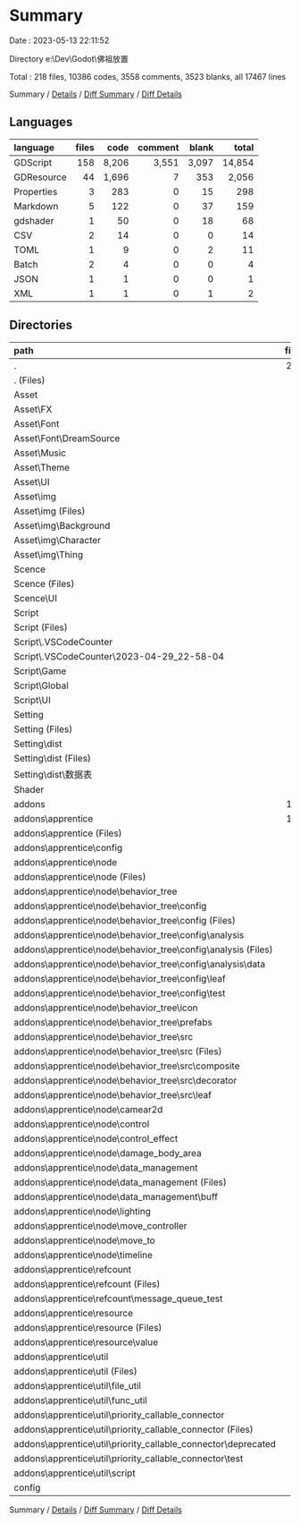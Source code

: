 # Summary

Date : 2023-05-13 22:11:52

Directory e:\\Dev\\Godot\\佛祖放置

Total : 218 files,  10386 codes, 3558 comments, 3523 blanks, all 17467 lines

Summary / [Details](details.md) / [Diff Summary](diff.md) / [Diff Details](diff-details.md)

## Languages
| language | files | code | comment | blank | total |
| :--- | ---: | ---: | ---: | ---: | ---: |
| GDScript | 158 | 8,206 | 3,551 | 3,097 | 14,854 |
| GDResource | 44 | 1,696 | 7 | 353 | 2,056 |
| Properties | 3 | 283 | 0 | 15 | 298 |
| Markdown | 5 | 122 | 0 | 37 | 159 |
| gdshader | 1 | 50 | 0 | 18 | 68 |
| CSV | 2 | 14 | 0 | 0 | 14 |
| TOML | 1 | 9 | 0 | 2 | 11 |
| Batch | 2 | 4 | 0 | 0 | 4 |
| JSON | 1 | 1 | 0 | 0 | 1 |
| XML | 1 | 1 | 0 | 1 | 2 |

## Directories
| path | files | code | comment | blank | total |
| :--- | ---: | ---: | ---: | ---: | ---: |
| . | 218 | 10,386 | 3,558 | 3,523 | 17,467 |
| . (Files) | 4 | 334 | 7 | 29 | 370 |
| Asset | 20 | 538 | 0 | 121 | 659 |
| Asset\\FX | 2 | 28 | 0 | 12 | 40 |
| Asset\\Font | 3 | 84 | 0 | 18 | 102 |
| Asset\\Font\\DreamSource | 3 | 84 | 0 | 18 | 102 |
| Asset\\Music | 1 | 19 | 0 | 6 | 25 |
| Asset\\Theme | 1 | 26 | 0 | 7 | 33 |
| Asset\\UI | 2 | 58 | 0 | 12 | 70 |
| Asset\\img | 11 | 323 | 0 | 66 | 389 |
| Asset\\img (Files) | 1 | 29 | 0 | 6 | 35 |
| Asset\\img\\Background | 1 | 29 | 0 | 6 | 35 |
| Asset\\img\\Character | 8 | 236 | 0 | 48 | 284 |
| Asset\\img\\Thing | 1 | 29 | 0 | 6 | 35 |
| Scence | 7 | 706 | 0 | 122 | 828 |
| Scence (Files) | 2 | 401 | 0 | 65 | 466 |
| Scence\\UI | 5 | 305 | 0 | 57 | 362 |
| Script | 23 | 886 | 58 | 255 | 1,199 |
| Script (Files) | 2 | 41 | 0 | 13 | 54 |
| Script\\.VSCodeCounter | 7 | 72 | 0 | 26 | 98 |
| Script\\.VSCodeCounter\\2023-04-29_22-58-04 | 7 | 72 | 0 | 26 | 98 |
| Script\\Game | 2 | 85 | 0 | 20 | 105 |
| Script\\Global | 6 | 574 | 58 | 153 | 785 |
| Script\\UI | 6 | 114 | 0 | 43 | 157 |
| Setting | 8 | 72 | 5 | 27 | 104 |
| Setting (Files) | 4 | 23 | 0 | 7 | 30 |
| Setting\\dist | 4 | 49 | 5 | 20 | 74 |
| Setting\\dist (Files) | 1 | 4 | 2 | 2 | 8 |
| Setting\\dist\\数据表 | 3 | 45 | 3 | 18 | 66 |
| Shader | 1 | 50 | 0 | 18 | 68 |
| addons | 154 | 7,797 | 3,476 | 2,943 | 14,216 |
| addons\\apprentice | 154 | 7,797 | 3,476 | 2,943 | 14,216 |
| addons\\apprentice (Files) | 2 | 57 | 14 | 20 | 91 |
| addons\\apprentice\\config | 3 | 21 | 29 | 18 | 68 |
| addons\\apprentice\\node | 94 | 3,801 | 1,629 | 1,538 | 6,968 |
| addons\\apprentice\\node (Files) | 20 | 1,240 | 573 | 469 | 2,282 |
| addons\\apprentice\\node\\behavior_tree | 46 | 1,296 | 362 | 521 | 2,179 |
| addons\\apprentice\\node\\behavior_tree\\config | 16 | 599 | 179 | 254 | 1,032 |
| addons\\apprentice\\node\\behavior_tree\\config (Files) | 3 | 191 | 55 | 55 | 301 |
| addons\\apprentice\\node\\behavior_tree\\config\\analysis | 7 | 263 | 95 | 128 | 486 |
| addons\\apprentice\\node\\behavior_tree\\config\\analysis (Files) | 3 | 121 | 53 | 68 | 242 |
| addons\\apprentice\\node\\behavior_tree\\config\\analysis\\data | 4 | 142 | 42 | 60 | 244 |
| addons\\apprentice\\node\\behavior_tree\\config\\leaf | 3 | 17 | 18 | 19 | 54 |
| addons\\apprentice\\node\\behavior_tree\\config\\test | 3 | 128 | 11 | 52 | 191 |
| addons\\apprentice\\node\\behavior_tree\\icon | 11 | 319 | 0 | 66 | 385 |
| addons\\apprentice\\node\\behavior_tree\\prefabs | 2 | 48 | 23 | 25 | 96 |
| addons\\apprentice\\node\\behavior_tree\\src | 17 | 330 | 160 | 176 | 666 |
| addons\\apprentice\\node\\behavior_tree\\src (Files) | 2 | 81 | 33 | 41 | 155 |
| addons\\apprentice\\node\\behavior_tree\\src\\composite | 6 | 110 | 52 | 54 | 216 |
| addons\\apprentice\\node\\behavior_tree\\src\\decorator | 6 | 118 | 54 | 57 | 229 |
| addons\\apprentice\\node\\behavior_tree\\src\\leaf | 3 | 21 | 21 | 24 | 66 |
| addons\\apprentice\\node\\camear2d | 5 | 94 | 56 | 50 | 200 |
| addons\\apprentice\\node\\control | 3 | 57 | 21 | 25 | 103 |
| addons\\apprentice\\node\\control_effect | 6 | 221 | 84 | 97 | 402 |
| addons\\apprentice\\node\\damage_body_area | 2 | 64 | 52 | 32 | 148 |
| addons\\apprentice\\node\\data_management | 2 | 124 | 73 | 55 | 252 |
| addons\\apprentice\\node\\data_management (Files) | 1 | 76 | 54 | 37 | 167 |
| addons\\apprentice\\node\\data_management\\buff | 1 | 48 | 19 | 18 | 85 |
| addons\\apprentice\\node\\lighting | 2 | 46 | 15 | 18 | 79 |
| addons\\apprentice\\node\\move_controller | 2 | 193 | 110 | 68 | 371 |
| addons\\apprentice\\node\\move_to | 4 | 154 | 71 | 78 | 303 |
| addons\\apprentice\\node\\timeline | 2 | 312 | 212 | 125 | 649 |
| addons\\apprentice\\refcount | 8 | 365 | 130 | 148 | 643 |
| addons\\apprentice\\refcount (Files) | 6 | 318 | 122 | 132 | 572 |
| addons\\apprentice\\refcount\\message_queue_test | 2 | 47 | 8 | 16 | 71 |
| addons\\apprentice\\resource | 6 | 96 | 53 | 48 | 197 |
| addons\\apprentice\\resource (Files) | 2 | 69 | 22 | 26 | 117 |
| addons\\apprentice\\resource\\value | 4 | 27 | 31 | 22 | 80 |
| addons\\apprentice\\util | 41 | 3,457 | 1,621 | 1,171 | 6,249 |
| addons\\apprentice\\util (Files) | 28 | 2,495 | 1,081 | 842 | 4,418 |
| addons\\apprentice\\util\\file_util | 2 | 163 | 68 | 51 | 282 |
| addons\\apprentice\\util\\func_util | 2 | 468 | 236 | 120 | 824 |
| addons\\apprentice\\util\\priority_callable_connector | 8 | 294 | 214 | 137 | 645 |
| addons\\apprentice\\util\\priority_callable_connector (Files) | 4 | 127 | 89 | 64 | 280 |
| addons\\apprentice\\util\\priority_callable_connector\\deprecated | 2 | 156 | 115 | 60 | 331 |
| addons\\apprentice\\util\\priority_callable_connector\\test | 2 | 11 | 10 | 13 | 34 |
| addons\\apprentice\\util\\script | 1 | 37 | 22 | 21 | 80 |
| config | 1 | 3 | 12 | 8 | 23 |

Summary / [Details](details.md) / [Diff Summary](diff.md) / [Diff Details](diff-details.md)